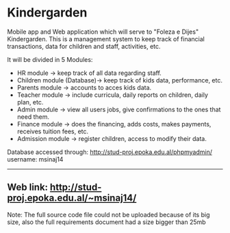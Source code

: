 # Kindergarden
Mobile app and Web application which will serve to "Foleza e Dijes" Kindergarden. This is a management system to keep track of financial transactions, data for children and staff, activities, etc. 

It will be divided in 5 Modules:

- HR module -> keep track of all data regarding staff.
- Children module (Database)-> keep track of kids data, performance, etc.
- Parents module -> accounts to acces kids data.
- Teacher module -> include curricula, daily reports on children, daily plan, etc.
- Admin module -> view all users jobs, give confirmations to the ones that need them.
- Finance module -> does the financing, adds costs, makes payments, receives tuition fees, etc.
- Admission module -> register children, access to modify their data.


Database accessed through:
http://stud-proj.epoka.edu.al/phpmyadmin/
username: msinaj14

-----------------------------------------------------
Web link: http://stud-proj.epoka.edu.al/~msinaj14/
-----------------------------------------------------


Note: The full source code file could not be uploaded because of its big size, also the full requirements document had a size bigger than 25mb
